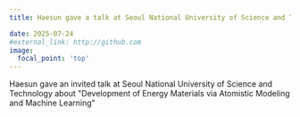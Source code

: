 ```yaml
---
title: Haesun gave a talk at Seoul National University of Science and Technology

date: 2025-07-24
#external_link: http://github.com
image:
  focal_point: 'top'
---
```


Haesun gave an invited talk at Seoul National University of Science and Technology about "Development of Energy Materials via Atomistic Modeling and Machine Learning"


<!--more-->
